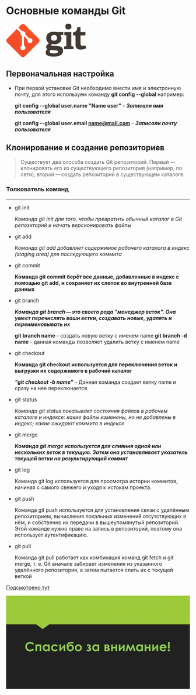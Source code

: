 # Основные команды Git

![Logo](logogit.png "pictures git")

## Первоначальная настройка

* При первой установке Git необходимо внести имя и электронную почту, для этого используем команду **git config --global** например:

    **git config --global user.name "Name user"** - ***Записали имя пользователя***
    
    **git config --global user.email name@mail.com** - ***Записали почту пользователя***
    
## Клонирование и создание репозиториев

>Существует два способа создать Git репозиторий. Первый — клонировать его из существующего репозитория (например, по сети); второй — создать репозиторий в существующем каталоге.

### Толкователь команд
***


* git init

    *Команда git init для того, чтобы превратить обычный каталог в Git репозиторий и начать версионировать файлы*

* git add

    *Команда git add добавляет содержимое рабочего каталога в индекс (staging area) для последующего коммита*

* git commit

    **Команда git commit берёт все данные, добавленные в индекс с помощью git add, и сохраняет их слепок во внутренней базе данных**

* git branch

    ***Команда git branch — это своего рода "менеджер веток". Она умеет перечислять ваши ветки, создавать новые, удалять и переименовывать их***

    **git branch name** - создать новую ветку с именем name
    **git branch -d name** - данная команды позволяет удалить ветку с именем name



* git checkout

    __Команда git checkout используется для переключения веток и выгрузки их содержимого в рабочий каталог__

    ***"git checkout -b name"*** - Данная команда создает ветку name и сразу на нее переключается

* git status

    _Команда git status показывает состояния файлов в рабочем каталоге и индексе: какие файлы изменены, но не добавлены в индекс; какие ожидают коммита в индексе_



* git merge

    ___Команда git merge используется для слияния одной или нескольких веток в текущую. Затем она устанавливает указатель текущей ветки на результирующий коммит___

* git log

    Команда git log используется для просмотра истории коммитов, начиная с самого свежего и уходя к истокам проекта.

* git push

    Команда git push используется для установления связи с удалённым репозиторием, вычисления локальных изменений отсутствующих в нём, и собственно их передачи в вышеупомянутый репозиторий. Этой команде нужно право на запись в репозиторий, поэтому она использует аутентификацию.

* git pull

    Команда git pull работает как комбинация команд git fetch и git merge, т. е. Git вначале забирает изменения из указанного удалённого репозитория, а затем пытается слить их с текущей веткой



[Подсмотрено тут](https://git-scm.com/ "Git")

![Logo](fin.jpg "pictures git")

